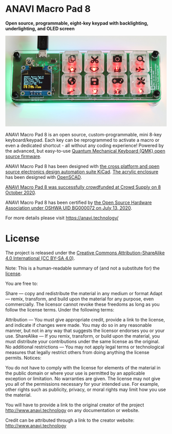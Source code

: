 # ANAVI Macro Pad 8

**Open source, programmable, eight-key keypad with backlighting, underlighting, and OLED screen**

![ANAVI Macro Pad 8](https://github.com/AnaviTechnology/anavi-macro-pad-8/blob/master/anavi-macro-pad-8.jpg?raw=true)

ANAVI Macro Pad 8 is an open source, custom-programmable, mini 8-key keyboard/keypad. Each key can be reprogrammed to activate a macro or even a dedicated shortcut - all without any coding experience! Powered by the advanced, but easy-to-use [Quantum Mechanical Keyboard (QMK) open source firmware](https://github.com/qmk/qmk_firmware/tree/master/keyboards/anavi/macropad8).

ANAVI Macro Pad 8 has been designed with [the cross platform and open source electronics design automation suite KiCad](https://kicad.org/). [The acrylic enclosure](https://github.com/AnaviTechnology/anavi-cases/tree/master/anavi-macro-pad-8-case) has been designed with [OpenSCAD](https://www.openscad.org/).

[ANAVI Macro Pad 8 was successfully crowdfunded at Crowd Supply on 8 October 2020](https://www.crowdsupply.com/anavi-technology/anavi-macro-pad-8).

ANAVI Macro Pad 8 has been certified by [the Open Source Hardware Association under OSHWA UID BG000072 on July 13, 2020](https://certification.oshwa.org/bg000072.html).

For more details please visit https://anavi.technology/

# License

The project is released under the [Creative Commons Attribution-ShareAlike 4.0 International (CC BY-SA 4.0)](https://creativecommons.org/licenses/by-sa/4.0/).

Note: This is a human-readable summary of (and not a substitute for) the [license](https://creativecommons.org/licenses/by-sa/4.0/legalcode).

You are free to:

Share — copy and redistribute the material in any medium or format Adapt — remix, transform, and build upon the material for any purpose, even commercially. The licensor cannot revoke these freedoms as long as you follow the license terms. Under the following terms:

Attribution — You must give appropriate credit, provide a link to the license, and indicate if changes were made. You may do so in any reasonable manner, but not in any way that suggests the licensor endorses you or your use. ShareAlike — If you remix, transform, or build upon the material, you must distribute your contributions under the same license as the original. No additional restrictions — You may not apply legal terms or technological measures that legally restrict others from doing anything the license permits. Notices:

You do not have to comply with the license for elements of the material in the public domain or where your use is permitted by an applicable exception or limitation. No warranties are given. The license may not give you all of the permissions necessary for your intended use. For example, other rights such as publicity, privacy, or moral rights may limit how you use the material.

You will have to provide a link to the original creator of the project http://www.anavi.technology on any documentation or website.

Credit can be attributed through a link to the creator website: http://www.anavi.technology
